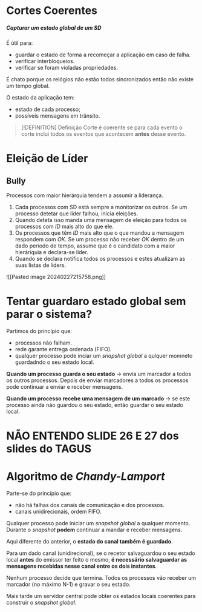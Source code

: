 # Cortes Coerentes
##### Capturar um estado global de um SD

É útil para:
- guardar o estado de forma a recomeçar a aplicação em caso de falha.
- verificar interbloqueios.
- verificar se foram violadas propriedades.

É chato porque os relógios não estão todos sincronizados então não existe um tempo global.

O estado da aplicação tem:
- estado de cada processo;
- possíveis mensagens em trânsito.

> [!DEFINITION] Definição
> Corte é coerente se para cada evento o corte inclui todos os eventos que acontecem __antes__ desse evento.

# Eleição de Líder

## Bully

Processos com maior hierárquia tendem a assumir a liderança.

1. Cada processos com SD está sempre a monitorizar os outros. Se um processo detetar que líder falhou, inicia eleições.
2. Quando deteta isso manda uma mensagem de eleição para todos os processos com _ID_ mais alto do que ele.
3. Os processos que têm _ID_ mais alto que o que mandou a mensagem respondem com _OK_. Se um processo não receber _OK_ dentro de um dado período de tempo, assume que é o candidato com a maior hieráriquia e declara-se líder.
4. Quando se declara notifica todos os processos e estes atualizam as suas listas de líders.

![[Pasted image 20240227215758.png]]

# Tentar guardaro estado global sem parar o sistema?

Partimos do princípio que:

- processos não falham.
- rede garante entrega ordenada (FIFO).
- qualquer processo pode inciar um _snapshot global_ a qulquer momneto guardadndo o seu estado local.

__Quando um processo guarda o seu estado__ -> envia um marcador a todos os outros processos. Depois de enviar marcadores a todos os processos pode continuar a enviar e receber mensagens.

__Quando um processo recebe uma mensagem de um marcado__ -> se este processo ainda não guardou o seu estado, então guardar o seu estado local.

# NÃO ENTENDO SLIDE 26 E 27 dos slides do TAGUS

# Algoritmo de _Chandy-Lamport_

Parte-se do princípio que:
- não há falhas dos canais de comunicação e dos processos.
- canais unidirecionais, ordem FIFO.

Qualquer processo pode iniciar um _snapshot global_ a qualquer momento.
Durante o _snapshot_ __podem__ continuar a mandar e receber mensagens.

Aqui diferente do anterior, o __estado do canal também é guardado__.

Para um dado canal (unidirecional), se o recetor salvaguardou o seu estado local __antes__ do emissor ter feito o mesmo, __é necessário salvaguardar as mensagens recebidas nesse canal entre os dois instantes__.

Nenhum processo decide que termina.
Todos os processos vão receber um marcador (no máximo N-1) e gravar o seu estado.

Mais tarde um servidor central pode obter os estados locais coerentes para construir o _snapshot global_.




